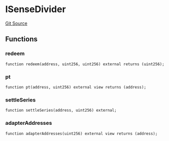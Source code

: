 # ISenseDivider
[Git Source](https://github.com/Swivel-Finance/illuminate/blob/7162e4822e4bbebd99b67c43e703ecedf92a2138/src/interfaces/ISenseDivider.sol)


## Functions
### redeem


```solidity
function redeem(address, uint256, uint256) external returns (uint256);
```

### pt


```solidity
function pt(address, uint256) external view returns (address);
```

### settleSeries


```solidity
function settleSeries(address, uint256) external;
```

### adapterAddresses


```solidity
function adapterAddresses(uint256) external view returns (address);
```

